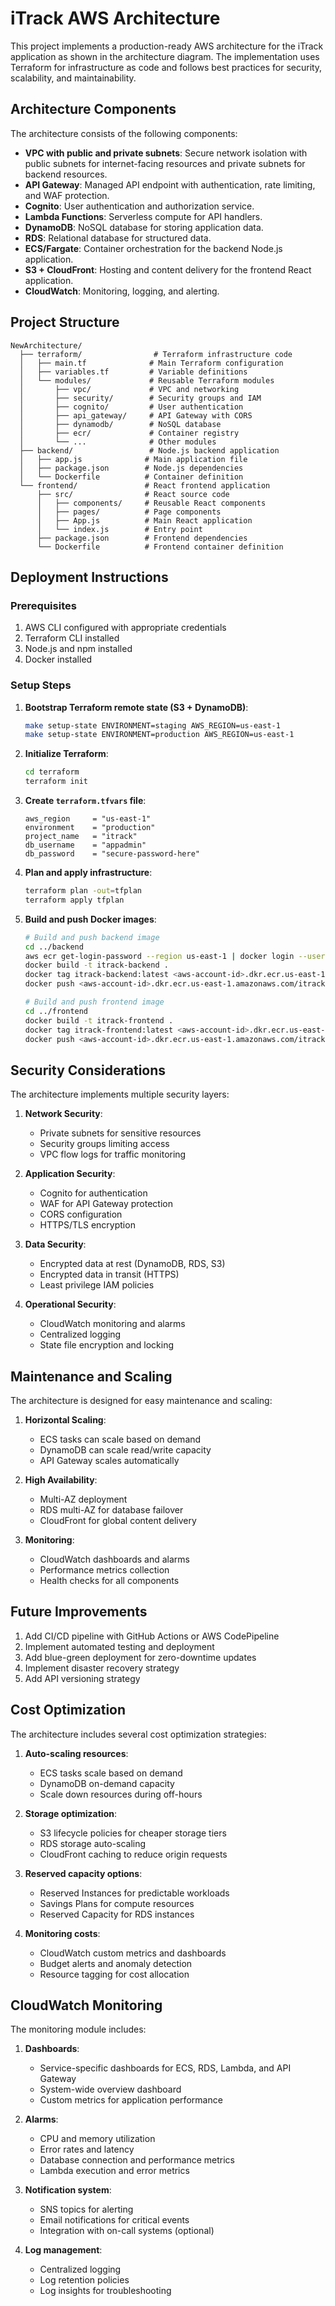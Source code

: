 # iTrack AWS Architecture

This project implements a production-ready AWS architecture for the iTrack application as shown in the architecture diagram. The implementation uses Terraform for infrastructure as code and follows best practices for security, scalability, and maintainability.

## Architecture Components

The architecture consists of the following components:

- **VPC with public and private subnets**: Secure network isolation with public subnets for internet-facing resources and private subnets for backend resources.
- **API Gateway**: Managed API endpoint with authentication, rate limiting, and WAF protection.
- **Cognito**: User authentication and authorization service.
- **Lambda Functions**: Serverless compute for API handlers.
- **DynamoDB**: NoSQL database for storing application data.
- **RDS**: Relational database for structured data.
- **ECS/Fargate**: Container orchestration for the backend Node.js application.
- **S3 + CloudFront**: Hosting and content delivery for the frontend React application.
- **CloudWatch**: Monitoring, logging, and alerting.

## Project Structure

```
NewArchitecture/
  ├── terraform/                # Terraform infrastructure code
  │   ├── main.tf              # Main Terraform configuration
  │   ├── variables.tf         # Variable definitions
  │   └── modules/             # Reusable Terraform modules
  │       ├── vpc/             # VPC and networking
  │       ├── security/        # Security groups and IAM
  │       ├── cognito/         # User authentication
  │       ├── api_gateway/     # API Gateway with CORS
  │       ├── dynamodb/        # NoSQL database
  │       ├── ecr/             # Container registry
  │       └── ...              # Other modules
  ├── backend/                 # Node.js backend application
  │   ├── app.js              # Main application file
  │   ├── package.json        # Node.js dependencies
  │   └── Dockerfile          # Container definition
  └── frontend/               # React frontend application
      ├── src/                # React source code
      │   ├── components/     # Reusable React components
      │   ├── pages/          # Page components
      │   ├── App.js          # Main React application
      │   └── index.js        # Entry point
      ├── package.json        # Frontend dependencies
      └── Dockerfile          # Frontend container definition
```

## Deployment Instructions

### Prerequisites

1. AWS CLI configured with appropriate credentials
2. Terraform CLI installed
3. Node.js and npm installed
4. Docker installed

### Setup Steps

1. **Bootstrap Terraform remote state (S3 + DynamoDB)**:
   ```bash
   make setup-state ENVIRONMENT=staging AWS_REGION=us-east-1
   make setup-state ENVIRONMENT=production AWS_REGION=us-east-1
   ```

2. **Initialize Terraform**:
   ```bash
   cd terraform
   terraform init
   ```

3. **Create `terraform.tfvars` file**:
   ```
   aws_region     = "us-east-1"
   environment    = "production"
   project_name   = "itrack"
   db_username    = "appadmin"
   db_password    = "secure-password-here"
   ```

4. **Plan and apply infrastructure**:
   ```bash
   terraform plan -out=tfplan
   terraform apply tfplan
   ```

5. **Build and push Docker images**:
   ```bash
   # Build and push backend image
   cd ../backend
   aws ecr get-login-password --region us-east-1 | docker login --username AWS --password-stdin <aws-account-id>.dkr.ecr.us-east-1.amazonaws.com
   docker build -t itrack-backend .
   docker tag itrack-backend:latest <aws-account-id>.dkr.ecr.us-east-1.amazonaws.com/itrack-backend:latest
   docker push <aws-account-id>.dkr.ecr.us-east-1.amazonaws.com/itrack-backend:latest
   
   # Build and push frontend image
   cd ../frontend
   docker build -t itrack-frontend .
   docker tag itrack-frontend:latest <aws-account-id>.dkr.ecr.us-east-1.amazonaws.com/itrack-frontend:latest
   docker push <aws-account-id>.dkr.ecr.us-east-1.amazonaws.com/itrack-frontend:latest
   ```

## Security Considerations

The architecture implements multiple security layers:

1. **Network Security**: 
   - Private subnets for sensitive resources
   - Security groups limiting access
   - VPC flow logs for traffic monitoring

2. **Application Security**:
   - Cognito for authentication
   - WAF for API Gateway protection
   - CORS configuration
   - HTTPS/TLS encryption

3. **Data Security**:
   - Encrypted data at rest (DynamoDB, RDS, S3)
   - Encrypted data in transit (HTTPS)
   - Least privilege IAM policies

4. **Operational Security**:
   - CloudWatch monitoring and alarms
   - Centralized logging
   - State file encryption and locking

## Maintenance and Scaling

The architecture is designed for easy maintenance and scaling:

1. **Horizontal Scaling**:
   - ECS tasks can scale based on demand
   - DynamoDB can scale read/write capacity
   - API Gateway scales automatically

2. **High Availability**:
   - Multi-AZ deployment
   - RDS multi-AZ for database failover
   - CloudFront for global content delivery

3. **Monitoring**:
   - CloudWatch dashboards and alarms
   - Performance metrics collection
   - Health checks for all components

## Future Improvements

1. Add CI/CD pipeline with GitHub Actions or AWS CodePipeline
2. Implement automated testing and deployment
3. Add blue-green deployment for zero-downtime updates
4. Implement disaster recovery strategy
5. Add API versioning strategy

## Cost Optimization

The architecture includes several cost optimization strategies:

1. **Auto-scaling resources**:
   - ECS tasks scale based on demand
   - DynamoDB on-demand capacity
   - Scale down resources during off-hours

2. **Storage optimization**:
   - S3 lifecycle policies for cheaper storage tiers
   - RDS storage auto-scaling
   - CloudFront caching to reduce origin requests

3. **Reserved capacity options**:
   - Reserved Instances for predictable workloads
   - Savings Plans for compute resources
   - Reserved Capacity for RDS instances

4. **Monitoring costs**:
   - CloudWatch custom metrics and dashboards
   - Budget alerts and anomaly detection
   - Resource tagging for cost allocation

## CloudWatch Monitoring

The monitoring module includes:

1. **Dashboards**:
   - Service-specific dashboards for ECS, RDS, Lambda, and API Gateway
   - System-wide overview dashboard
   - Custom metrics for application performance

2. **Alarms**:
   - CPU and memory utilization
   - Error rates and latency
   - Database connection and performance metrics
   - Lambda execution and error metrics

3. **Notification system**:
   - SNS topics for alerting
   - Email notifications for critical events
   - Integration with on-call systems (optional)

4. **Log management**:
   - Centralized logging
   - Log retention policies
   - Log insights for troubleshooting